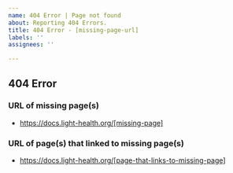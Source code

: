 ```yaml
---
name: 404 Error | Page not found
about: Reporting 404 Errors.
title: 404 Error - [missing-page-url]
labels: ''
assignees: ''

---
```


## 404 Error

### URL of missing page(s)
- https://docs.light-health.org/[missing-page]

### URL of page(s) that linked to missing page(s)
- https://docs.light-health.org/[page-that-links-to-missing-page]
